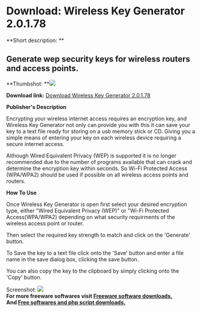 # Download: Wireless Key Generator 2.0.1.78

**Short description: **

## Generate wep security keys for wireless routers and access points.

  
**Thumbshot: **![](http://www.freewarefiles.com/screenshot/wkgen_md.gif)   
  
**Download link:** [Download Wireless Key Generator 2.0.1.78](http://freesoftwares.boysofts.com/Wireless-Key-Generator_program_19307.html)  
  

**Publisher's Description**  
  

Encrypting your wireless internet access requires an encryption key, and
Wireless Key Generator not only can provide you with this it can save your key
to a text file ready for storing on a usb memory stick or CD. Giving you a
simple means of entering your key on each wireless device requiring a secure
internet access.

Although Wired Equivalent Privacy (WEP) is supported it is no longer
recommended due to the number of programs available that can crack and
determine the encryption key within seconds. So Wi-Fi Protected Access
(WPA/WPA2) should be used if possible on all wireless access points and
routers.

**How To Use**

Once Wireless Key Generator is open first select your desired encryption type,
either "Wired Equivalent Privacy (WEP)" or "Wi-Fi Protected Access(WPA/WPA2)
depending on what security requirments of the wireless access point or router.

Then select the required key strength to match and click on the 'Generate'
button.

To Save the key to a text file click onto the 'Save' button and enter a file
name in the save dialog box, clicking the save button.

You can also copy the key to the clipboard by simply clicking onto the 'Copy'
button.

  
  
Screenshot: ![](http://www.freewarefiles.com/screenshot/wkgen.gif)  
**For more freeware softwares visit [Freeware software downloads.](http://freesoftwares.boysofts.com/)**   
**And [Free softwares and php script downloads.](http://www.boysofts.com/)**

